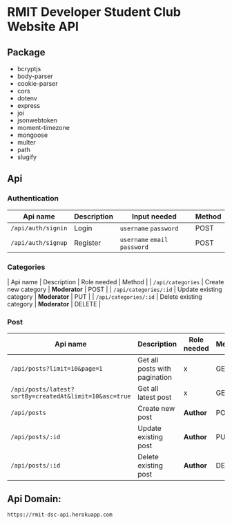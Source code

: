 # RMIT Developer Student Club Website API

## Package

- bcryptjs
- body-parser
- cookie-parser
- cors
- dotenv
- express
- joi
- jsonwebtoken
- moment-timezone
- mongoose
- multer
- path
- slugify

## Api

### Authentication
| Api name | Description | Input needed | Method |
| -------- | ----------- | ----------- | ------ |
| `/api/auth/signin` | Login | `username` `password` | POST |
| `/api/auth/signup` | Register | `username` `email` `password` | POST |

### Categories
| Api name | Description | Role needed | Method |
| `/api/categories` | Create new category | **Moderator** | POST |
| `/api/categories/:id` | Update existing category | **Moderator** | PUT |
| `/api/categories/:id` | Delete existing category | **Moderator** | DELETE |

### Post
| Api name | Description | Role needed | Method |
| -------- | ----------- | ----------- | ------ |
| `/api/posts?limit=10&page=1` | Get all posts with pagination | x | GET |
| `/api/posts/latest?sortBy=createdAt&limit=10&asc=true` | Get all latest post | x | GET |
| `/api/posts` | Create new post | **Author** | POST |
| `/api/posts/:id` | Update existing post | **Author** | PUT |
| `/api/posts/:id` | Delete existing post | **Author** | DELETE |

## Api Domain:

`https://rmit-dsc-api.herokuapp.com`
